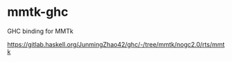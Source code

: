 # mmtk-ghc
GHC binding for MMTk

https://gitlab.haskell.org/JunmingZhao42/ghc/-/tree/mmtk/nogc2.0/rts/mmtk
